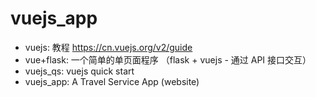 # vuejs_app

* vuejs: 教程 https://cn.vuejs.org/v2/guide
* vue+flask: 一个简单的单页面程序 （flask + vuejs - 通过 API 接口交互）
* vuejs_qs: vuejs quick start
* vuejs_app: A Travel Service App (website)